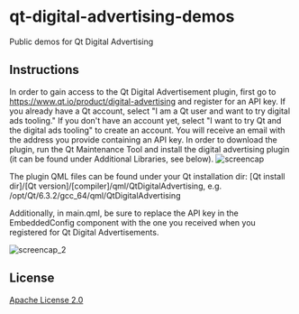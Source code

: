 # qt-digital-advertising-demos
Public demos for Qt Digital Advertising

## Instructions
In order to gain access to the Qt Digital Advertisement plugin, first go to https://www.qt.io/product/digital-advertising and register for an API key. If you already have a Qt account, select "I am a Qt user and want to try digital ads tooling." If you don't have an account yet, select "I want to try Qt and the digital ads tooling" to create an account. You will receive an email with the address you provide containing an API key.
In order to download the plugin, run the Qt Maintenance Tool and install the digital advertising plugin (it can be found under Additional Libraries, see below).
![screencap](https://user-images.githubusercontent.com/104574052/206516464-d81981eb-8015-40c5-b43c-9c23c1edcb61.png)

The plugin QML files can be found under your Qt installation dir: [Qt install dir]/[Qt version]/[compiler]/qml/QtDigitalAdvertising, e.g. /opt/Qt/6.3.2/gcc_64/qml/QtDigitalAdvertising


Additionally, in main.qml, be sure to replace the API key in the EmbeddedConfig component with the one you received when you registered for Qt Digital Advertisements.

![screencap_2](https://user-images.githubusercontent.com/104574052/206516966-f6135abd-3c44-4b4a-b2a4-82cdc237b346.png)




## License
[Apache License 2.0](https://choosealicense.com/licenses/apache-2.0/)
